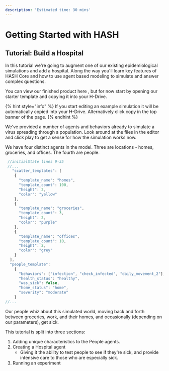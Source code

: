 ```yaml
---
description: 'Estimated time: 30 mins'
---
```


# Getting Started with HASH

## Tutorial: Build a Hospital

In this tutorial we're going to augment one of our existing epidemiological simulations and add a hospital. Along the way you'll learn key features of HASH Core and how to use agent based modeling to simulate and answer complex questions.  

You can view our finished product here , but for now start by opening our starter template and copying it into your H-Drive.

{% hint style="info" %}
If you start editing an example simulation it will be automatically copied into your H-Drive. Alternatively click copy in the top banner of the page.
{% endhint %}

We've provided a number of agents and behaviors already to simulate a virus spreading through a population. Look around at the files in the editor and click play to get a sense for how the simulation works now.

We have four distinct agents in the model. Three are locations - homes, groceries, and offices. The fourth are people. 

```javascript
 //initialState lines 9-35
 //...
   "scatter_templates": [
    {
      "template_name": "homes",
      "template_count": 100,
      "height": 2,
      "color": "yellow"
    },
    {
      "template_name": "groceries",
      "template_count": 3,
      "height": 2,
      "color": "purple"
    },
    {
      "template_name": "offices",
      "template_count": 10,
      "height": 2,
      "color": "grey"
    }
  ],
  "people_template": 
    {
      "behaviors": ["infection", "check_infected", "daily_movement_2"],
      "health_status": "healthy",
      "was_sick": false,
      "home_status": "home",
      "severity": "moderate"
    }
//...
```

Our people whiz about this simulated world, moving back and forth between groceries, work, and their homes, and occasionally \(depending on our parameters\), get sick. 

This tutorial is split into three sections: 

1. Adding unique characteristics to the People agents.
2. Creating a Hospital agent
   * Giving it the ability to test people to see if they're sick, and provide intensive care to those who are especially sick.
3.   Running an experiment

